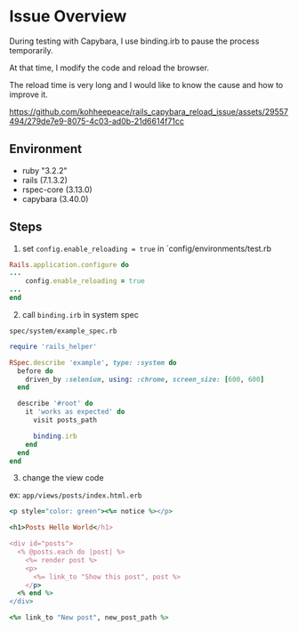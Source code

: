# Issue Overview

During testing with Capybara, I use binding.irb to pause the process temporarily.

At that time, I modify the code and reload the browser.

The reload time is very long and I would like to know the cause and how to improve it.

https://github.com/kohheepeace/rails_capybara_reload_issue/assets/29557494/279de7e9-8075-4c03-ad0b-21d6614f71cc


## Environment
- ruby "3.2.2"
- rails (7.1.3.2)
- rspec-core (3.13.0)
- capybara (3.40.0)


## Steps


1. set `config.enable_reloading = true` in `config/environments/test.rb

```ruby
Rails.application.configure do
...
	config.enable_reloading = true
...
end
```

2. call `binding.irb` in system spec

`spec/system/example_spec.rb`

```ruby
require 'rails_helper'

RSpec.describe 'example', type: :system do
  before do
    driven_by :selenium, using: :chrome, screen_size: [600, 600]
  end

  describe '#root' do
    it 'works as expected' do
      visit posts_path

      binding.irb
    end
  end
end
```

3. change the view code

ex: `app/views/posts/index.html.erb`

```ruby
<p style="color: green"><%= notice %></p>

<h1>Posts Hello World</h1>

<div id="posts">
  <% @posts.each do |post| %>
    <%= render post %>
    <p>
      <%= link_to "Show this post", post %>
    </p>
  <% end %>
</div>

<%= link_to "New post", new_post_path %>
```
